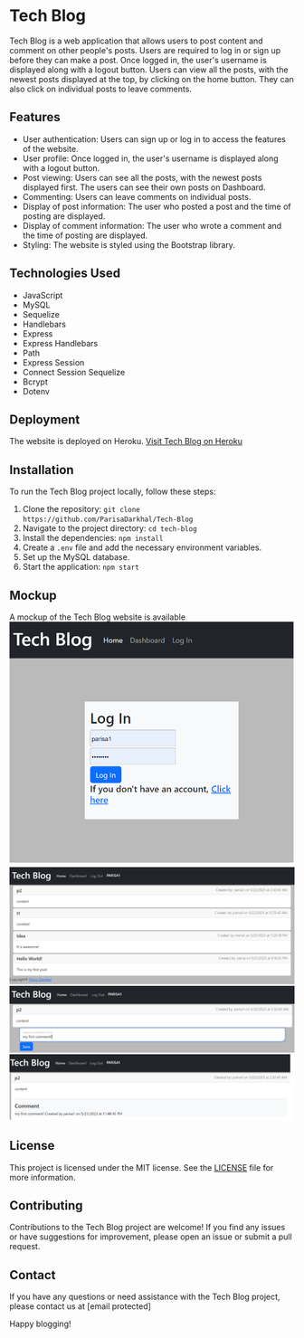 # Tech Blog

Tech Blog is a web application that allows users to post content and comment on other people's posts. Users are required to log in or sign up before they can make a post. Once logged in, the user's username is displayed along with a logout button. Users can view all the posts, with the newest posts displayed at the top, by clicking on the home button. They can also click on individual posts to leave comments.

## Features

- User authentication: Users can sign up or log in to access the features of the website.
- User profile: Once logged in, the user's username is displayed along with a logout button.
- Post viewing: Users can see all the posts, with the newest posts displayed first. The users can see their own posts on Dashboard.
- Commenting: Users can leave comments on individual posts.
- Display of post information: The user who posted a post and the time of posting are displayed.
- Display of comment information: The user who wrote a comment and the time of posting are displayed.
- Styling: The website is styled using the Bootstrap library.

## Technologies Used

- JavaScript
- MySQL
- Sequelize
- Handlebars
- Express
- Express Handlebars
- Path
- Express Session
- Connect Session Sequelize
- Bcrypt
- Dotenv

## Deployment

The website is deployed on Heroku.
[Visit Tech Blog on Heroku](https://tech-blog-pdg.herokuapp.com/)

## Installation

To run the Tech Blog project locally, follow these steps:

1. Clone the repository: `git clone https://github.com/ParisaDarkhal/Tech-Blog`
2. Navigate to the project directory: `cd tech-blog`
3. Install the dependencies: `npm install`
4. Create a `.env` file and add the necessary environment variables.
5. Set up the MySQL database.
6. Start the application: `npm start`

## Mockup

A mockup of the Tech Blog website is available
![loging](./images/login.png)
![home](./images/home.png)
![dashboard](./images/post%20comment.png)
![show comment](./images/show%20comment.png)

## License

This project is licensed under the MIT license. See the [LICENSE](LICENSE) file for more information.

## Contributing

Contributions to the Tech Blog project are welcome! If you find any issues or have suggestions for improvement, please open an issue or submit a pull request.

## Contact

If you have any questions or need assistance with the Tech Blog project, please contact us at [email protected]

Happy blogging!
